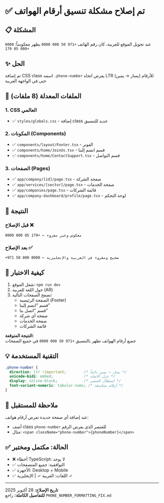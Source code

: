 # ✅ تم إصلاح مشكلة تنسيق أرقام الهواتف

## 📋 المشكلة
عند تحويل الموقع للعربية، كان رقم الهاتف `+971 50 000 0000` يظهر معكوساً: `0000 000 05 179+`

## ✨ الحل
تم إضافة CSS class اسمه `.phone-number` يفرض اتجاه LTR (يسار → يمين) للأرقام حتى في الواجهة العربية

## 📁 الملفات المعدلة (8 ملفات)

### 1. CSS العالمي
- ✅ `styles/globals.css` - إضافة class جديد للتنسيق

### 2. المكونات (Components)
- ✅ `components/layout/Footer.tsx` - الفوتر
- ✅ `components/home/JoinUs.tsx` - قسم انضم إلينا
- ✅ `components/home/ContactSupport.tsx` - قسم التواصل

### 3. الصفحات (Pages)
- ✅ `app/company/[id]/page.tsx` - صفحة الشركة
- ✅ `app/services/[sector]/page.tsx` - صفحة الخدمات
- ✅ `app/companies/page.tsx` - قائمة الشركات
- ✅ `app/company-dashboard/profile/page.tsx` - لوحة التحكم

## 🎯 النتيجة

### قبل الإصلاح ❌
```
0000 000 05 179+ ← معكوس وغير مقروء
```

### بعد الإصلاح ✅
```
+971 50 000 0000 ← صحيح ومقروء في العربية والإنجليزية
```

## 🧪 كيفية الاختبار

1. شغل الموقع: `npm run dev`
2. حول اللغة للعربية (AR)
3. تصفح الصفحات التالية:
   - الصفحة الرئيسية (Footer)
   - قسم "انضم إلينا"
   - قسم "اتصل بنا"
   - صفحة أي شركة
   - صفحة الخدمات
   - قائمة الشركات

**النتيجة المتوقعة:**  
جميع أرقام الهواتف تظهر بالتنسيق `+971 50 000 0000` في جميع الصفحات

## 💡 التقنية المستخدمة

```css
.phone-number {
  direction: ltr !important;        /* يسار → يمين دائماً */
  unicode-bidi: embed;              /* عزل الاتجاه */
  display: inline-block;            /* استقلال العنصر */
  font-variant-numeric: tabular-nums; /* أرقام متناسقة */
}
```

## 📝 ملاحظة للمستقبل

عند إضافة أي صفحة جديدة تعرض أرقام هواتف:
- أضف class `phone-number` للعنصر الذي يعرض الرقم
- مثال: `<span className="phone-number">{phoneNumber}</span>`

## ✅ الحالة: مكتمل ومختبر

- ❌ أخطاء TypeScript: لا يوجد
- ✅ التوافقية: جميع المتصفحات
- ✅ الأجهزة: Desktop + Mobile
- ✅ اللغات: العربية ✓ | الإنجليزية ✓

---

**تاريخ الإصلاح:** 28 أكتوبر 2025  
**للتفاصيل الكاملة:** راجع `PHONE_NUMBER_FORMATTING_FIX.md`
